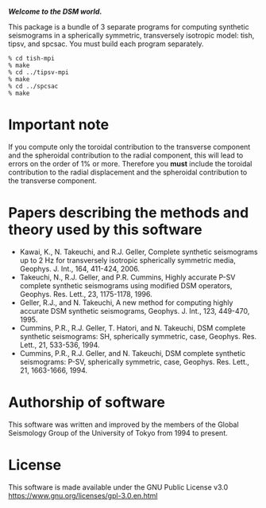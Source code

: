 **_Welcome to the DSM world._**

This package is a bundle of 3 separate programs for computing synthetic seismograms in a spherically symmetric, transversely isotropic model: tish, tipsv, and spcsac.
You must build each program separately.

```
% cd tish-mpi
% make
% cd ../tipsv-mpi
% make
% cd ../spcsac
% make
```

# Important note

If you compute only the toroidal contribution to the transverse component and the spheroidal contribution to the radial component, this will lead to errors on the order of 1% or more. Therefore you **must** include the toroidal contribution to the radial displacement and the spheroidal contribution to the transverse component.

# Papers describing the methods and theory used by this software

-   Kawai, K., N. Takeuchi, and R.J. Geller, Complete synthetic seismograms up to 2 Hz for transversely isotropic spherically symmetric media, Geophys. J. Int., 164, 411-424, 2006.
-   Takeuchi, N., R.J. Geller, and P.R. Cummins, Highly accurate P-SV complete synthetic seismograms using modified DSM operators, Geophys. Res. Lett., 23, 1175-1178, 1996.
-   Geller, R.J., and N. Takeuchi, A new method for computing highly accurate DSM synthetic seismograms, Geophys. J. Int., 123, 449-470, 1995.
-   Cummins, P.R., R.J. Geller, T. Hatori, and N. Takeuchi, DSM complete synthetic seismograms: SH, spherically symmetric, case, Geophys. Res. Lett., 21, 533-536, 1994.
-   Cummins, P.R., R.J. Geller, and N. Takeuchi, DSM complete synthetic seismograms: P-SV, spherically symmetric, case, Geophys. Res. Lett., 21, 1663-1666, 1994.

# Authorship of software

This software was written and improved by the members of the Global Seismology Group of the University of Tokyo from 1994 to present.

# License

This software is made available under the GNU Public License v3.0 https://www.gnu.org/licenses/gpl-3.0.en.html
